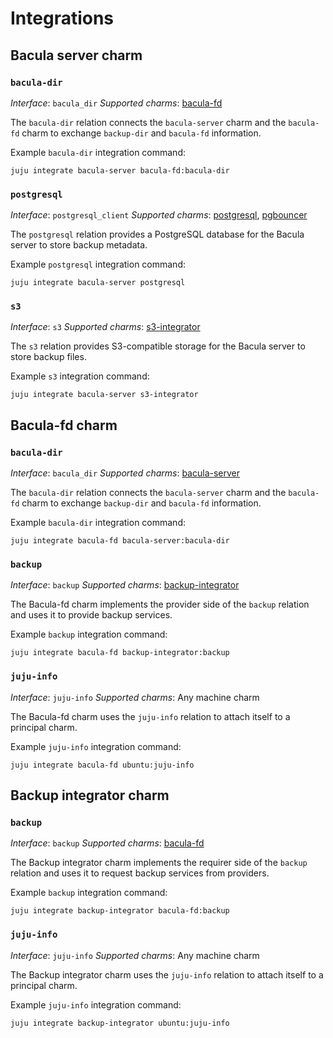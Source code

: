 # Integrations

## Bacula server charm

### `bacula-dir`

*Interface*: `bacula_dir`
*Supported charms*: [bacula-fd](https://charmhub.io/bacula-fd)

The `bacula-dir` relation connects the `bacula-server` charm and the
`bacula-fd` charm to exchange `backup-dir` and `bacula-fd` information.

Example `bacula-dir` integration command:

```
juju integrate bacula-server bacula-fd:bacula-dir
```

### `postgresql`

*Interface*: `postgresql_client`
*Supported
charms*: [postgresql](https://charmhub.io/postgresql), [pgbouncer](https://charmhub.io/pgbouncer)

The `postgresql` relation provides a PostgreSQL database for the Bacula
server to store backup metadata.

Example `postgresql` integration command:

```
juju integrate bacula-server postgresql
```

### `s3`

*Interface*: `s3`
*Supported charms*: [s3-integrator](https://charmhub.io/s3-integrator)

The `s3` relation provides S3-compatible storage for the Bacula server
to store backup files.

Example `s3` integration command:

```
juju integrate bacula-server s3-integrator
```

## Bacula-fd charm

### `bacula-dir`

*Interface*: `bacula_dir`
*Supported charms*: [bacula-server](https://charmhub.io/bacula-server)

The `bacula-dir` relation connects the `bacula-server` charm and the
`bacula-fd` charm to exchange `backup-dir` and `bacula-fd` information.

Example `bacula-dir` integration command:

```
juju integrate bacula-fd bacula-server:bacula-dir
```

### `backup`

*Interface*: `backup`
*Supported
charms*: [backup-integrator](https://charmhub.io/backup-integrator)

The Bacula-fd charm implements the provider side of the `backup`
relation and uses it to provide backup services.

Example `backup` integration command:

```
juju integrate bacula-fd backup-integrator:backup
```

### `juju-info`

*Interface*: `juju-info`
*Supported charms*: Any machine charm

The Bacula-fd charm uses the `juju-info` relation to attach itself to a
principal charm.

Example `juju-info` integration command:

```
juju integrate bacula-fd ubuntu:juju-info
```

## Backup integrator charm

### `backup`

*Interface*: `backup`
*Supported charms*: [bacula-fd](https://charmhub.io/bacula-fd)

The Backup integrator charm implements the requirer side of the `backup`
relation and uses it to request backup services from providers.

Example `backup` integration command:

```
juju integrate backup-integrator bacula-fd:backup
```

### `juju-info`

*Interface*: `juju-info`
*Supported charms*: Any machine charm

The Backup integrator charm uses the `juju-info` relation to attach
itself to a principal charm.

Example `juju-info` integration command:

```
juju integrate backup-integrator ubuntu:juju-info
```
